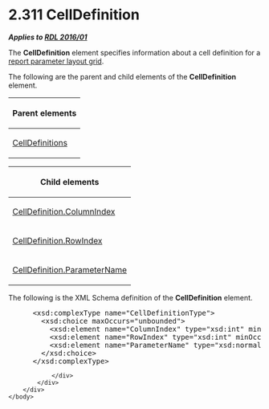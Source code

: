 <html dir="LTR" xmlns:mshelp="http://msdn.microsoft.com/mshelp" xmlns:ddue="http://ddue.schemas.microsoft.com/authoring/2003/5" xmlns:xlink="http://www.w3.org/1999/xlink" xmlns:tool="http://www.microsoft.com/tooltip">
    <head>
        <meta http-equiv="Content-Type" content="text/html; CHARSET=utf-8"></meta>
        <meta name="save" content="history"></meta>
        <title>2.311 CellDefinition</title>
        <xml>
            <mshelp:toctitle title="2.311 CellDefinition"></mshelp:toctitle>
            <mshelp:rltitle title="[MS-RDL]: CellDefinition"></mshelp:rltitle>
            <mshelp:keyword index="A" term="fdda1448-e2ba-4c81-ad2b-dd588e018bf7"></mshelp:keyword>
            <mshelp:attr name="DCSext.ContentType" value="open specification"></mshelp:attr>
            <mshelp:attr name="AssetID" value="fdda1448-e2ba-4c81-ad2b-dd588e018bf7"></mshelp:attr>
            <mshelp:attr name="TopicType" value="kbRef"></mshelp:attr>
            <mshelp:attr name="DCSext.Title" value="[MS-RDL]: CellDefinition" />
        </xml>
    </head>
    <body>
        <div id="header">
            <h1 class="heading">2.311 CellDefinition</h1>
        </div>
        <div id="mainSection">
            <div id="mainBody">
                <div id="allHistory" class="saveHistory"></div>
                <div id="sectionSection0" class="section" name="collapseableSection">
                    

<p><b><i>Applies to </i></b><a href="52ce3983-2bfc-4e72-9359-42aaf5fe4509.htm"><b><i>RDL 2016/01</i></b></a></p>

<p>The <b>CellDefinition</b> element specifies information
about a cell definition for a <a href="b2482b3f-74ab-4ca8-a9e5-c07955011743.htm#gt_96868796-6757-439e-ae5d-acd2caff00d3">report
parameter layout grid</a>.</p>

<p>The following are the parent and child elements of the <b>CellDefinition</b>
element.</p>

<table>
 <thead>
  <tr>
   <th>
   <p>Parent elements</p>
   </th>
  </tr>
 </thead>
 <tr>
  <td>
  <p><a href="116f0b86-f930-4879-a960-122c882e52de.htm">CellDefinitions</a></p>
  </td>
 </tr>
</table>

<p> </p>

<table>
 <thead>
  <tr>
   <th>
   <p>Child elements</p>
   </th>
  </tr>
 </thead>
 <tr>
  <td>
  <p><a href="d12e124c-c66e-4449-a103-1b685ba4fa25.htm">CellDefinition.ColumnIndex</a></p>
  </td>
 </tr>
 <tr>
  <td>
  <p><a href="2ce443f3-8941-4eeb-aac6-f7059df4cfd5.htm">CellDefinition.RowIndex</a></p>
  </td>
 </tr>
 <tr>
  <td>
  <p><a href="3b361d51-b280-4715-baa2-667f5802f61d.htm">CellDefinition.ParameterName</a></p>
  </td>
 </tr>
</table>

<p>The following is the XML Schema definition of the <b>CellDefinition</b>
element.</p>

<dl>
<dd>
<div><pre> &lt;xsd:complexType name=&quot;CellDefinitionType&quot;&gt;
   &lt;xsd:choice maxOccurs=&quot;unbounded&quot;&gt;
     &lt;xsd:element name=&quot;ColumnIndex&quot; type=&quot;xsd:int&quot; minOccurs=&quot;1&quot; /&gt;
     &lt;xsd:element name=&quot;RowIndex&quot; type=&quot;xsd:int&quot; minOccurs=&quot;1&quot; /&gt;
     &lt;xsd:element name=&quot;ParameterName&quot; type=&quot;xsd:normalizedString&quot; minOccurs=&quot;1&quot; /&gt;
   &lt;/xsd:choice&gt;
 &lt;/xsd:complexType&gt;
</pre></div>
</dd></dl>


                </div>
            </div>
        </div>
    </body>
</html>